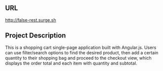## **URL**
http://false-rest.surge.sh

## **Project Description**
This is a shopping cart single-page application built with Angular.js. Users can use filter/search options to find the desired product, then add a certain quantity to their shopping bag and proceed to the checkout view, which displays the order total and each item with quantity and subtotal.

